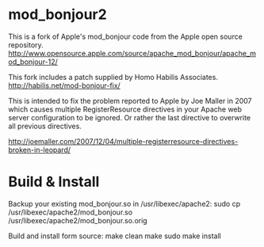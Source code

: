 mod_bonjour2
============

This is a fork of Apple's mod_bonjour code from the Apple open source repository.
http://www.opensource.apple.com/source/apache_mod_bonjour/apache_mod_bonjour-12/

This fork includes a patch supplied by Homo Habilis Associates.
http://habilis.net/mod-bonjour-fix/

This is intended to fix the problem reported to Apple by Joe Maller in 2007 which 
causes multiple RegisterResource directives in your Apache web server configuration
to be ignored.  Or rather the last directive to overwrite all previous directives.

http://joemaller.com/2007/12/04/multiple-registerresource-directives-broken-in-leopard/

Build & Install
===============

Backup your existing mod_bonjour.so in /usr/libexec/apache2:
	sudo cp /usr/libexec/apache2/mod_bonjour.so /usr/libexec/apache2/mod_bonjour.so.orig
	
Build and install form source:
	make clean
	make
	sudo make install

